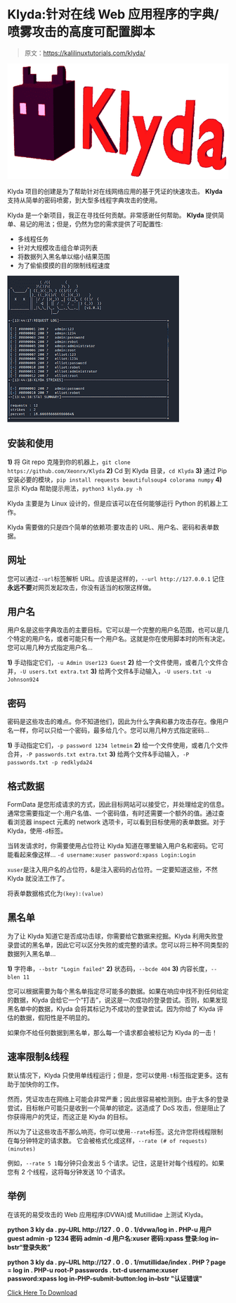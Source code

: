 # Klyda:针对在线 Web 应用程序的字典/喷雾攻击的高度可配置脚本

> 原文：<https://kalilinuxtutorials.com/klyda/>

[![](img/b082627e0e8b6a54c160146ad3df8b28.png)](https://blogger.googleusercontent.com/img/b/R29vZ2xl/AVvXsEilOZ20CCrZVxDh83LHPqOY_zB89GtDfFFTLzWsziQ96A-PxZIcdAexS6SvV8jEd6Jw4NRMLCV48t5kVyPLBvQ-LyLnwTd9pLX_H6--sZsIV_txwPRTcU1KSpbe7jly2BheEJHnH_cvQIjSedMyWotUEruDmmhfAz3DBqdYC5Pt5d5JiLrI02tUfd0b/s728/Klyda(1).png)

Klyda 项目的创建是为了帮助针对在线网络应用的基于凭证的快速攻击。 **Klyda** 支持从简单的密码喷雾，到大型多线程字典攻击的使用。

Klyda 是一个新项目，我正在寻找任何贡献。非常感谢任何帮助。
**Klyda** 提供简单、易记的用法；但是，仍然为您的需求提供了可配置性:

*   多线程任务
*   针对大规模攻击组合单词列表
*   将数据列入黑名单以缩小结果范围
*   为了偷偷摸摸的目的限制线程速度

![](img/932ced038bfc313c779999880b14b165.png)

## 安装和使用

**1)** 将 Git repo 克隆到你的机器上，`git clone https://github.com/Xeonrx/Klyda`
**2)** Cd 到 Klyda 目录，`cd Klyda`
**3)** 通过 Pip 安装必要的模块，`pip install requests beautifulsoup4 colorama numpy`
**4)** 显示 Klyda 帮助提示用法，`python3 klyda.py -h`

Klyda 主要是为 Linux 设计的，但是应该可以在任何能够运行 Python 的机器上工作。

Klyda 需要做的只是四个简单的依赖项:要攻击的 URL、用户名、密码和表单数据。

## 网址

您可以通过`--url`标签解析 URL。应该是这样的，`--url http://127.0.0.1`
记住**永远不要**对网页发起攻击，你没有适当的权限这样做。

## 用户名

用户名是这些字典攻击的主要目标。它可以是一个完整的用户名范围，也可以是几个特定的用户名，或者可能只有一个用户名。这就是你在使用脚本时的所有决定。您可以用几种方式指定用户名…

**1)** 手动指定它们，`-u Admin User123 Guest`
**2)** 给一个文件使用，或者几个文件合并，`-U users.txt extra.txt`
**3)** 给两个文件&手动输入，`-U users.txt -u Johnson924`

## 密码

密码是这些攻击的难点。你不知道他们，因此为什么字典和暴力攻击存在。像用户名一样，你可以只给一个密码，最多给几个。您可以用几种方式指定密码…

**1)** 手动指定它们，`-p password 1234 letmein`
**2)** 给一个文件使用，或者几个文件合并，`-P passwords.txt extra.txt`
**3)** 给两个文件&手动输入，`-P passwords.txt -p redklyda24`

## 格式数据

FormData 是您形成请求的方式，因此目标网站可以接受它，并处理给定的信息。通常您需要指定一个:用户名值、一个密码值，有时还需要一个额外的值。通过查看浏览器 inspect 元素的 network 选项卡，可以看到目标使用的表单数据。对于 Klyda，使用`-d`标签。

当转发请求时，你需要使用占位符让 Klyda 知道在哪里输入用户名和密码。它可能看起来像这样… `-d username:xuser password:xpass Login:Login`

`xuser`是注入用户名的占位符，&是注入密码的占位符。一定要知道这些，不然 Klyda 就没法工作了。

将表单数据格式化为`(key):(value)`

## 黑名单

为了让 Klyda 知道它是否成功击球，你需要给它数据来挖掘。Klyda 利用失败登录尝试的黑名单，因此它可以区分失败的或完整的请求。您可以将三种不同类型的数据列入黑名单…

**1)** 字符串，`--bstr "Login failed"`
**2)** 状态码，`--bcde 404`
**3)** 内容长度，`--blen 11`

您可以根据需要为每个黑名单指定尽可能多的数据。如果在响应中找不到任何给定的数据，Klyda 会给它一个“打击”，说这是一次成功的登录尝试。否则，如果发现黑名单中的数据，Klyda 会将其标记为不成功的登录尝试。因为你给了 Klyda 评估的数据，假阳性是不明显的。

如果你不给任何数据到黑名单，那么每一个请求都会被标记为 Klyda 的一击！

## 速率限制&线程

默认情况下，Klyda 只使用单线程运行；但是，您可以使用`-t`标签指定更多。这有助于加快你的工作。

然而，凭证攻击在网络上可能会非常严重；因此很容易被检测到。由于太多的登录尝试，目标帐户可能只是收到一个简单的锁定。这造成了 DoS 攻击，但是阻止了你获得用户的凭证，而这正是 Klyda 的目标。

所以为了让这些攻击不那么响亮，你可以使用`--rate`标签。这允许您将线程限制在每分钟特定的请求数。
它会被格式化成这样，`--rate (# of requests) (minutes)`

例如，`--rate 5 1`每分钟只会发出 5 个请求。记住，这是针对每个线程的。如果您有 2 个线程，这将每分钟发送 10 个请求。

## 举例

在该死的易受攻击的 Web 应用程序(DVWA)或 Mutillidae 上测试 Klyda。

**python 3 kly da . py–URL http://127 . 0 . 0 . 1/dvwa/log in . PHP-u 用户 guest admin -p 1234 密码 admin -d 用户名:xuser 密码:xpass 登录:log in–bstr“登录失败”**

**python 3 kly da . py–URL http://127 . 0 . 0 . 1/mutillidae/index . PHP？page = log in . PHP-u root-P passwords . txt-d username:xuser password:xpass log in-PHP-submit-button:log in–bstr "认证错误"**

[Click Here To Download](https://github.com/Xeonrx/Klyda)